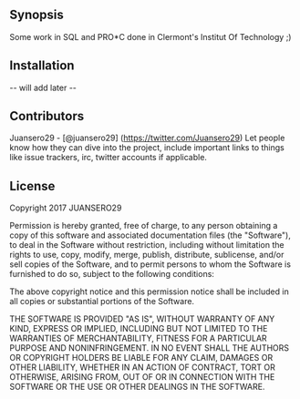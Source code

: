## Synopsis

Some work in SQL and PRO*C done in Clermont's Institut Of Technology ;)  

## Installation

 -- will add later --

## Contributors

Juansero29 - [@juansero29] (https://twitter.com/Juansero29)
Let people know how they can dive into the project, include important links to things like issue trackers, irc, twitter accounts if applicable.

## License

Copyright 2017 JUANSERO29

Permission is hereby granted, free of charge, to any person obtaining a copy of this software and associated documentation files (the "Software"), to deal in the Software without restriction, including without limitation the rights to use, copy, modify, merge, publish, distribute, sublicense, and/or sell copies of the Software, and to permit persons to whom the Software is furnished to do so, subject to the following conditions:

The above copyright notice and this permission notice shall be included in all copies or substantial portions of the Software.

THE SOFTWARE IS PROVIDED "AS IS", WITHOUT WARRANTY OF ANY KIND, EXPRESS OR IMPLIED, INCLUDING BUT NOT LIMITED TO THE WARRANTIES OF MERCHANTABILITY, FITNESS FOR A PARTICULAR PURPOSE AND NONINFRINGEMENT. IN NO EVENT SHALL THE AUTHORS OR COPYRIGHT HOLDERS BE LIABLE FOR ANY CLAIM, DAMAGES OR OTHER LIABILITY, WHETHER IN AN ACTION OF CONTRACT, TORT OR OTHERWISE, ARISING FROM, OUT OF OR IN CONNECTION WITH THE SOFTWARE OR THE USE OR OTHER DEALINGS IN THE SOFTWARE.
